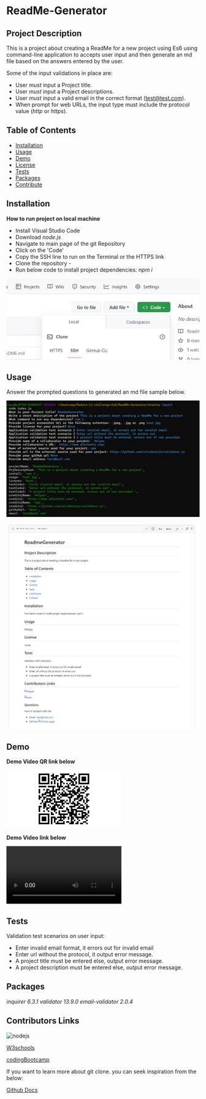# ReadMe-Generator
## Project Description
This is a project about creating a ReadMe for a new project using Es6 using command-line application to accepts user input and then generate an md file based on the answers entered by the user.

Some of the input validations in place are:
- User *must* input a Project title.
- User *must* input a Project descriptions.
- User *must* input a valid email in the correct format (test@test.com).
- When prompt for web URLs, the input type must include the protocol value (*http* or *https*).



## Table of Contents

* [Installation](#Installation)
* [Usage](#Usage)
* [Demo](#Demo)
* [License](#License)
* [Tests](#Tests)
* [Packages](#Packages)
* [Contribute](#Contributors-Links)




## Installation
**How to run project on local machine**
* Install Visual Studio Code
* Download *node.js*
* Navigate to main page of the git Repository
* Click on the 'Code'
* Copy the SSH line to run on the Terminal or  the HTTPS link
* Clone the repository - 
*  Run below code to install project dependencies:
    *npm i*





![Git clone](./images/Screenshot_20230109_134921.png)














## Usage
Answer the prompted questions to generated an md file sample below.


![Questions](./images/console-Question.jpg)




![Questions](./images/Git_generatedReadme.jpg)





## Demo
**Demo Video QR link below**


![DemoVideo QRCode](./images/qr-code.png)





**Demo Video link below**

![Demo Video](./demo%20Video/ReadmeGenerator_Yemi%20Oyedeji.webm)


## Tests
Validation test scenarios on user input:
* Enter invalid email format,  it errors out for invalid email 
* Enter url without the protocol, it output error message.
* A project title must be entered else, output error message. 
* A project description must be entered else, output error message. 

## Packages
*inquirer 6.3.1*
*validator 13.9.0*
*email-validator 2.0.4*


## Contributors Links
![nodejs](https://nodejs.org/en/)

[W3schools](https://www.w3schools.com/js/default.asp)

[codingBootcamp](https://coding-boot-camp.github.io/full-stack/github/professional-readme-guide)


If you want to learn more about git clone. you can seek inspiration from the below:

[Github Docs](https://docs.github.com/en/repositories)